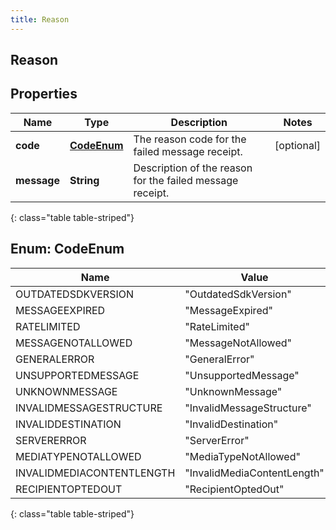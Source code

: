 ```yaml
---
title: Reason
---
```

## Reason


## Properties

| Name | Type | Description | Notes |
| ------------ | ------------- | ------------- | ------------- |
| **code** | [**CodeEnum**](#CodeEnum)<!----> | The reason code for the failed message receipt. |  [optional] |
| **message** | <!----><!---->**String**<!----> | Description of the reason for the failed message receipt. |  |
{: class="table table-striped"}


<a name="CodeEnum"></a>

## Enum: CodeEnum

| Name | Value |
| ---- | ----- |
| OUTDATEDSDKVERSION | &quot;OutdatedSdkVersion&quot; |
| MESSAGEEXPIRED | &quot;MessageExpired&quot; |
| RATELIMITED | &quot;RateLimited&quot; |
| MESSAGENOTALLOWED | &quot;MessageNotAllowed&quot; |
| GENERALERROR | &quot;GeneralError&quot; |
| UNSUPPORTEDMESSAGE | &quot;UnsupportedMessage&quot; |
| UNKNOWNMESSAGE | &quot;UnknownMessage&quot; |
| INVALIDMESSAGESTRUCTURE | &quot;InvalidMessageStructure&quot; |
| INVALIDDESTINATION | &quot;InvalidDestination&quot; |
| SERVERERROR | &quot;ServerError&quot; |
| MEDIATYPENOTALLOWED | &quot;MediaTypeNotAllowed&quot; |
| INVALIDMEDIACONTENTLENGTH | &quot;InvalidMediaContentLength&quot; |
| RECIPIENTOPTEDOUT | &quot;RecipientOptedOut&quot; |
{: class="table table-striped"}



